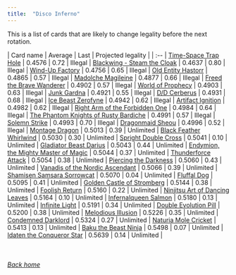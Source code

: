 ```yaml
---
title:  "Disco Inferno"
---
```


This is a list of cards that are likely to change legality before the next rotation.

| Card name | Average | Last | Projected legality |
| :-- |
[Time-Space Trap Hole](https://db.ygoprodeck.com/card/?search=Time-Space%20Trap%20Hole) | 0.4576 | 0.72 | Illegal |
[Blackwing - Steam the Cloak](https://db.ygoprodeck.com/card/?search=Blackwing%20-%20Steam%20the%20Cloak) | 0.4637 | 0.80 | Illegal |
[Wind-Up Factory](https://db.ygoprodeck.com/card/?search=Wind-Up%20Factory) | 0.4756 | 0.65 | Illegal |
[Old Entity Hastorr](https://db.ygoprodeck.com/card/?search=Old%20Entity%20Hastorr) | 0.4865 | 0.57 | Illegal |
[Madolche Magileine](https://db.ygoprodeck.com/card/?search=Madolche%20Magileine) | 0.4877 | 0.66 | Illegal |
[Freed the Brave Wanderer](https://db.ygoprodeck.com/card/?search=Freed%20the%20Brave%20Wanderer) | 0.4902 | 0.57 | Illegal |
[World of Prophecy](https://db.ygoprodeck.com/card/?search=World%20of%20Prophecy) | 0.4903 | 0.63 | Illegal |
[Junk Gardna](https://db.ygoprodeck.com/card/?search=Junk%20Gardna) | 0.4921 | 0.55 | Illegal |
[D/D Cerberus](https://db.ygoprodeck.com/card/?search=D/D%20Cerberus) | 0.4931 | 0.68 | Illegal |
[Ice Beast Zerofyne](https://db.ygoprodeck.com/card/?search=Ice%20Beast%20Zerofyne) | 0.4942 | 0.62 | Illegal |
[Artifact Ignition](https://db.ygoprodeck.com/card/?search=Artifact%20Ignition) | 0.4982 | 0.62 | Illegal |
[Right Arm of the Forbidden One](https://db.ygoprodeck.com/card/?search=Right%20Arm%20of%20the%20Forbidden%20One) | 0.4984 | 0.64 | Illegal |
[The Phantom Knights of Rusty Bardiche](https://db.ygoprodeck.com/card/?search=The%20Phantom%20Knights%20of%20Rusty%20Bardiche) | 0.4991 | 0.57 | Illegal |
[Solemn Strike](https://db.ygoprodeck.com/card/?search=Solemn%20Strike) | 0.4993 | 0.70 | Illegal |
[Dragonmaid Sheou](https://db.ygoprodeck.com/card/?search=Dragonmaid%20Sheou) | 0.4996 | 0.52 | Illegal |
[Montage Dragon](https://db.ygoprodeck.com/card/?search=Montage%20Dragon) | 0.5013 | 0.39 | Unlimited |
[Black Feather Whirlwind](https://db.ygoprodeck.com/card/?search=Black%20Feather%20Whirlwind) | 0.5030 | 0.30 | Unlimited |
[Spright Double Cross](https://db.ygoprodeck.com/card/?search=Spright%20Double%20Cross) | 0.5041 | 0.10 | Unlimited |
[Gladiator Beast Darius](https://db.ygoprodeck.com/card/?search=Gladiator%20Beast%20Darius) | 0.5043 | 0.44 | Unlimited |
[Endymion, the Mighty Master of Magic](https://db.ygoprodeck.com/card/?search=Endymion,%20the%20Mighty%20Master%20of%20Magic) | 0.5044 | 0.37 | Unlimited |
[Thunderforce Attack](https://db.ygoprodeck.com/card/?search=Thunderforce%20Attack) | 0.5054 | 0.38 | Unlimited |
[Piercing the Darkness](https://db.ygoprodeck.com/card/?search=Piercing%20the%20Darkness) | 0.5060 | 0.43 | Unlimited |
[Vanadis of the Nordic Ascendant](https://db.ygoprodeck.com/card/?search=Vanadis%20of%20the%20Nordic%20Ascendant) | 0.5066 | 0.39 | Unlimited |
[Shamisen Samsara Sorrowcat](https://db.ygoprodeck.com/card/?search=Shamisen%20Samsara%20Sorrowcat) | 0.5070 | 0.04 | Unlimited |
[Fluffal Dog](https://db.ygoprodeck.com/card/?search=Fluffal%20Dog) | 0.5095 | 0.41 | Unlimited |
[Golden Castle of Stromberg](https://db.ygoprodeck.com/card/?search=Golden%20Castle%20of%20Stromberg) | 0.5144 | 0.38 | Unlimited |
[Foolish Return](https://db.ygoprodeck.com/card/?search=Foolish%20Return) | 0.5160 | 0.22 | Unlimited |
[Ninjitsu Art of Dancing Leaves](https://db.ygoprodeck.com/card/?search=Ninjitsu%20Art%20of%20Dancing%20Leaves) | 0.5164 | 0.10 | Unlimited |
[Infernalqueen Salmon](https://db.ygoprodeck.com/card/?search=Infernalqueen%20Salmon) | 0.5180 | 0.13 | Unlimited |
[Infinite Light](https://db.ygoprodeck.com/card/?search=Infinite%20Light) | 0.5191 | 0.34 | Unlimited |
[Double Evolution Pill](https://db.ygoprodeck.com/card/?search=Double%20Evolution%20Pill) | 0.5200 | 0.38 | Unlimited |
[Melodious Illusion](https://db.ygoprodeck.com/card/?search=Melodious%20Illusion) | 0.5226 | 0.35 | Unlimited |
[Condemned Darklord](https://db.ygoprodeck.com/card/?search=Condemned%20Darklord) | 0.5324 | 0.27 | Unlimited |
[Naturia Mole Cricket](https://db.ygoprodeck.com/card/?search=Naturia%20Mole%20Cricket) | 0.5413 | 0.13 | Unlimited |
[Baku the Beast Ninja](https://db.ygoprodeck.com/card/?search=Baku%20the%20Beast%20Ninja) | 0.5498 | 0.07 | Unlimited |
[Idaten the Conqueror Star](https://db.ygoprodeck.com/card/?search=Idaten%20the%20Conqueror%20Star) | 0.5639 | 0.14 | Unlimited |

<br>

###### [Back home](index)